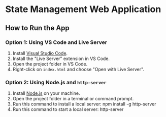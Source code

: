 # State Management Web Application

## How to Run the App

### Option 1: Using VS Code and Live Server
1. Install [Visual Studio Code](https://code.visualstudio.com/).
2. Install the "Live Server" extension in VS Code.
3. Open the project folder in VS Code.
4. Right-click on `index.html` and choose "Open with Live Server".

### Option 2: Using Node.js and `http-server`
1. Install [Node.js](https://nodejs.org/) on your machine.
2. Open the project folder in a terminal or command prompt.
3. Run this command to install a local server:
npm install -g http-server  
4. Run this command to start a local server:
http-server

